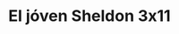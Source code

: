 ---
layout: episodios
title: "El jóven Sheldon 3x11"
url_serie_padre: 'el-joven-sheldon-temporada-3'
category: 'series'
capitulo: 'yes'
anio: '2019'
prev: 'capitulo-10'
proximo: 'capitulo-12'
sandbox: allow-same-origin allow-forms
idioma: 'Subtitulado'
reproductor: 'fembed'
calidad: 'Full HD'
reproductores: ["https://player.premiumstream.live/player.php?id=MTY3&sub=https://sub.pelispedia2.tv/vtt-sub/sub7/Young.Sheldon.3x11.vtt","https://www.ilovefembed.best/v/1x8g0hjn2mqlkwr","https://upstream.to/embed-c0xlht4ujmqb.html"]
image_banner: 'https://res.cloudinary.com/u4innovation/image/upload/v1561429447/big-bang-temporada1banner-min_rlp7il.jpg'
tags:
- Comedia
---